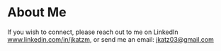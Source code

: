 # About Me

If you wish to connect, please reach out to me on LinkedIn www.linkedin.com/in/jkatzm, or send me an email: jkatz03@gmail.com
